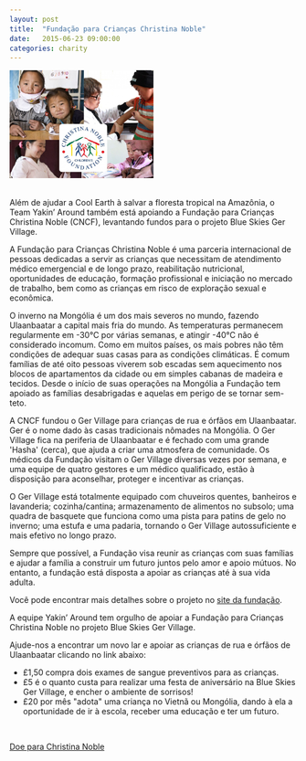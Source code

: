 ```yaml
---
layout: post
title:  "Fundação para Crianças Christina Noble"
date:   2015-06-23 09:00:00
categories: charity
---
```

<img src="/img/christina-noble-940x705.jpg" class="img-shadow center" alt="Cool Earth" width="50%"/>

<div>&nbsp;</div>

Além de ajudar a Cool Earth à salvar a floresta tropical na Amazônia, o Team Yakin’ Around também está apoiando a Fundação para Crianças Christina Noble (CNCF), levantando fundos para o projeto Blue Skies Ger Village.

A Fundação para Crianças Christina Noble é uma parceria internacional de pessoas dedicadas a servir as crianças que necessitam de atendimento médico emergencial e de longo prazo, reabilitação nutricional, oportunidades de educação, formação profissional e iniciação no mercado de trabalho, bem como as crianças em risco de exploração sexual e econômica.

O inverno na Mongólia é um dos mais severos no mundo, fazendo Ulaanbaatar a capital mais fria do mundo. As temperaturas permanecem regularmente em -30°C por várias semanas, e atingir -40°C não é considerado incomum. Como em muitos países, os mais pobres não têm condições de adequar suas casas para as condições climáticas. É comum famílias de até oito pessoas viverem sob escadas sem aquecimento nos blocos de apartamentos da cidade ou em simples cabanas de madeira e tecidos. Desde o início de suas operações na Mongólia a Fundação tem apoiado as famílias desabrigadas e aquelas em perigo de se tornar sem-teto.

A CNCF fundou o Ger Village para crianças de rua e órfãos em Ulaanbaatar. Ger é o nome dado às casas tradicionais nômades na Mongólia. O Ger Village fica na periferia de Ulaanbaatar e é fechado com uma grande 'Hasha' (cerca), que ajuda a criar uma atmosfera de comunidade. Os médicos da Fundação visitam o Ger Village diversas vezes por semana, e uma equipe de quatro gestores e um médico qualificado, estão à disposição para aconselhar, proteger e incentivar as crianças.

O Ger Village está totalmente equipado com chuveiros quentes, banheiros e lavanderia; cozinha/cantina; armazenamento de alimentos no subsolo; uma quadra de basquete que funciona como uma pista para patins de gelo no inverno; uma estufa e uma padaria, tornando o Ger Village autossuficiente e mais efetivo no longo prazo.

Sempre que possível, a Fundação visa reunir as crianças com suas famílias e ajudar a família a construir um futuro juntos pelo amor e apoio mútuos. No entanto, a fundação está disposta a apoiar as crianças até à sua vida adulta.

Você pode encontrar mais detalhes sobre o projeto no [site da fundação](https://www.cncf.org/the-blue-skies-ger-village-project.html).

A equipe Yakin’ Around tem orgulho de apoiar a Fundação para Crianças Christina Noble no projeto Blue Skies Ger Village.

Ajude-nos a encontrar um novo lar e apoiar as crianças de rua e órfãos de Ulaanbaatar clicando no link abaixo:

* £1,50 compra dois exames de sangue preventivos para as crianças.
* £5 é o quanto custa para realizar uma festa de aniversário na Blue Skies Ger Village, e encher o ambiente de sorrisos!
* £20 por mês "adota" uma criança no Vietnã ou Mongólia, dando à ela a oportunidade de ir à escola, receber uma educação e ter um futuro.

<div>&nbsp;</div>

<p><a href="https://cncf-fundraise.everydayhero.com/uk/yakin-around/" target="_blank" class="btn btn-default">Doe para Christina Noble</a></p>
